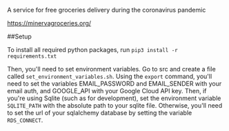 A service for free groceries delivery during the coronavirus pandemic

https://minervagroceries.org/

##Setup

To install all required python packages, run `pip3 install -r requirements.txt`

Then, you'll need to set environment variables. Go to src and create a file called `set_environment_variables.sh`.
Using the `export` command, you'll need to set the variables EMAIL_PASSWORD and EMAIL_SENDER with your email auth, and GOOGLE_API with your Google Cloud API key.
Then, if you're using Sqlite (such as for development), set the environment variable `SQLITE_PATH` with the absolute path to your sqlite file. Otherwise, you'll need
to set the url of your sqlalchemy database by setting the variable `RDS_CONNECT`.